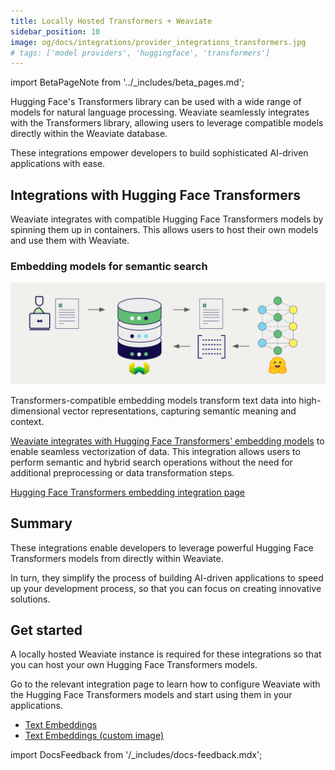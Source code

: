 ```yaml
---
title: Locally Hosted Transformers + Weaviate
sidebar_position: 10
image: og/docs/integrations/provider_integrations_transformers.jpg
# tags: ['model providers', 'huggingface', 'transformers']
---
```


import BetaPageNote from '../_includes/beta_pages.md';

<BetaPageNote />

Hugging Face's Transformers library can be used with a wide range of models for natural language processing. Weaviate seamlessly integrates with the Transformers library, allowing users to leverage compatible models directly within the Weaviate database.

These integrations empower developers to build sophisticated AI-driven applications with ease.

## Integrations with Hugging Face Transformers

Weaviate integrates with compatible Hugging Face Transformers models by spinning them up in containers. This allows users to host their own models and use them with Weaviate.

### Embedding models for semantic search

![Embedding integration illustration](../_includes/integration_transformers_embedding.png)

Transformers-compatible embedding models transform text data into high-dimensional vector representations, capturing semantic meaning and context.

[Weaviate integrates with Hugging Face Transformers' embedding models](./embeddings.md) to enable seamless vectorization of data. This integration allows users to perform semantic and hybrid search operations without the need for additional preprocessing or data transformation steps.

[Hugging Face Transformers embedding integration page](./embeddings.md)

## Summary

These integrations enable developers to leverage powerful Hugging Face Transformers models from directly within Weaviate.

In turn, they simplify the process of building AI-driven applications to speed up your development process, so that you can focus on creating innovative solutions.

## Get started

A locally hosted Weaviate instance is required for these integrations so that you can host your own Hugging Face Transformers models.

Go to the relevant integration page to learn how to configure Weaviate with the Hugging Face Transformers models and start using them in your applications.

- [Text Embeddings](./embeddings.md)
- [Text Embeddings (custom image)](./embeddings-custom-image.md)

import DocsFeedback from '/_includes/docs-feedback.mdx';

<DocsFeedback/>
